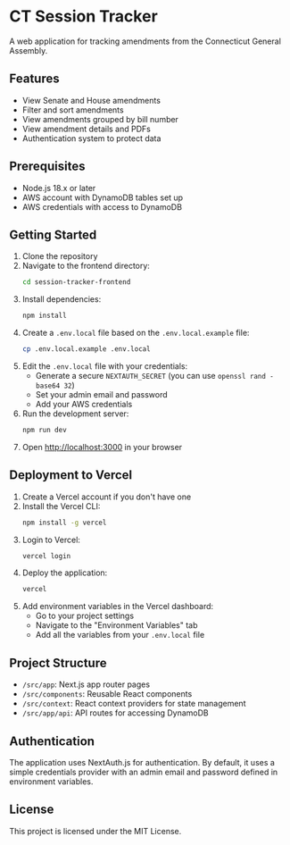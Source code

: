 # CT Session Tracker

A web application for tracking amendments from the Connecticut General Assembly.

## Features

- View Senate and House amendments
- Filter and sort amendments
- View amendments grouped by bill number
- View amendment details and PDFs
- Authentication system to protect data

## Prerequisites

- Node.js 18.x or later
- AWS account with DynamoDB tables set up
- AWS credentials with access to DynamoDB

## Getting Started

1. Clone the repository
2. Navigate to the frontend directory:
   ```bash
   cd session-tracker-frontend
   ```
3. Install dependencies:
   ```bash
   npm install
   ```
4. Create a `.env.local` file based on the `.env.local.example` file:
   ```bash
   cp .env.local.example .env.local
   ```
5. Edit the `.env.local` file with your credentials:
   - Generate a secure `NEXTAUTH_SECRET` (you can use `openssl rand -base64 32`)
   - Set your admin email and password
   - Add your AWS credentials
6. Run the development server:
   ```bash
   npm run dev
   ```
7. Open [http://localhost:3000](http://localhost:3000) in your browser

## Deployment to Vercel

1. Create a Vercel account if you don't have one
2. Install the Vercel CLI:
   ```bash
   npm install -g vercel
   ```
3. Login to Vercel:
   ```bash
   vercel login
   ```
4. Deploy the application:
   ```bash
   vercel
   ```
5. Add environment variables in the Vercel dashboard:
   - Go to your project settings
   - Navigate to the "Environment Variables" tab
   - Add all the variables from your `.env.local` file

## Project Structure

- `/src/app`: Next.js app router pages
- `/src/components`: Reusable React components
- `/src/context`: React context providers for state management
- `/src/app/api`: API routes for accessing DynamoDB

## Authentication

The application uses NextAuth.js for authentication. By default, it uses a simple credentials provider with an admin email and password defined in environment variables.

## License

This project is licensed under the MIT License.
